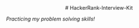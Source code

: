 <div style="text-align:center"> # HackerRank-Interview-Kit </div>

*Practicing my problem solving skills!*
